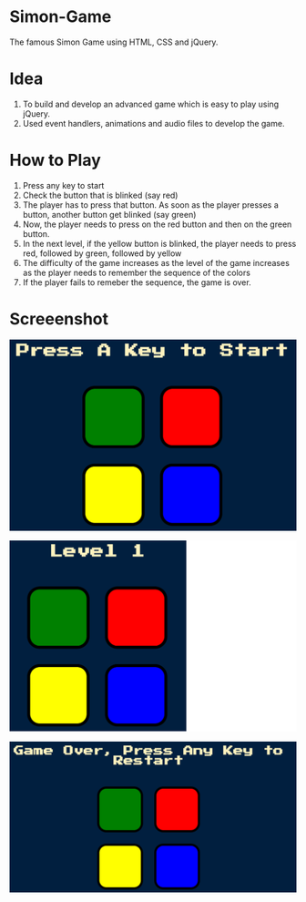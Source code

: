 # Simon-Game
The famous Simon Game using HTML, CSS and jQuery.

# Idea
1. To build and develop an advanced game which is easy to play using jQuery.
2. Used event handlers, animations and audio files to develop the game.

# How to Play
1. Press any key to start
2. Check the button that is blinked (say red)
3. The player has to press that button. As soon as the player presses a button, another button get blinked (say green)
4. Now, the player needs to press on the red button and then on the green button. 
5. In the next level, if the yellow button is blinked, the player needs to press red, followed by green, followed by yellow
6. The difficulty of the game increases as the level of the game increases as the player needs to remember the sequence of the colors
7. If the player fails to remeber the sequence, the game is over.

# Screeenshot
![](images/initial-screen.png)


![](images/game-start.png)


![](images/game-over.png)
